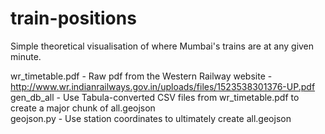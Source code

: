 # train-positions

Simple theoretical visualisation of where Mumbai's trains are at any given minute. 

wr_timetable.pdf - Raw pdf from the Western Railway website - http://www.wr.indianrailways.gov.in/uploads/files/1523538301376-UP.pdf
gen_db_all - Use Tabula-converted CSV files from wr_timetable.pdf to create a major chunk of all.geojson <br>
geojson.py - Use station coordinates to ultimately create all.geojson
